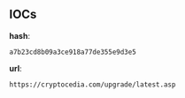
## IOCs

__hash__:

```text
a7b23cd8b09a3ce918a77de355e9d3e5
```
__url__:

```text
https://cryptocedia.com/upgrade/latest.asp
```